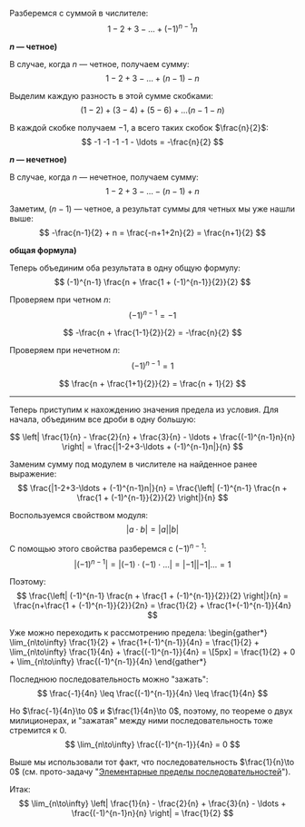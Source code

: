Разберемся с суммой в числителе:
$$ 1 - 2 + 3 - \ldots + (-1)^{n-1}n $$

**$n$ — четное)**

В случае, когда $n$ — четное, получаем сумму:
$$ 1 - 2 + 3 - \ldots + (n-1) - n $$

Выделим каждую разность в этой сумме скобками:
$$ (1-2) + (3-4) + (5-6) + \ldots (n-1-n) $$

В каждой скобке получаем $-1$, а всего таких скобок $\frac{n}{2}$:
$$ -1 -1 -1 -1 - \ldots = -\frac{n}{2} $$

**$n$ — нечетное)**

В случае, когда $n$ — нечетное, получаем сумму:
$$ 1 - 2 + 3 - \ldots - (n-1) + n $$

Заметим, $(n-1)$ — четное, а результат суммы для четных мы уже нашли выше:
$$ -\frac{n-1}{2} + n = \frac{-n+1+2n}{2} = \frac{n+1}{2} $$

**общая формула)**

Теперь объединим оба результата в одну общую формулу:
$$ (-1)^{n-1} \frac{n + \frac{1 + (-1)^{n-1}}{2}}{2} $$

Проверяем при четном $n$:
$$ (-1)^{n-1} = -1 $$

$$ -\frac{n + \frac{1-1}{2}}{2} = -\frac{n}{2} $$

Проверяем при нечетном $n$:
$$ (-1)^{n-1} = 1 $$

$$ \frac{n + \frac{1+1}{2}}{2} = \frac{n + 1}{2} $$

---

Теперь приступим к нахождению значения предела из условия.
Для начала, объединим все дроби в одну большую:

$$ \left| \frac{1}{n} - \frac{2}{n} + \frac{3}{n} - \ldots + \frac{(-1)^{n-1}n}{n} \right| = \frac{|1-2+3-\ldots + (-1)^{n-1}n|}{n} $$

Заменим сумму под модулем в числителе на найденное ранее выражение:
$$ \frac{|1-2+3-\ldots + (-1)^{n-1}n|}{n} = \frac{\left| (-1)^{n-1} \frac{n + \frac{1 + (-1)^{n-1}}{2}}{2} \right|}{n} $$

Воспользуемся свойством модуля:
$$|a\cdot b| = |a||b|$$

С помощью этого свойства разберемся с $(-1)^{n-1}$:
$$ |(-1)^{n-1}| = |(-1)\cdot(-1)\cdot\ldots| = |-1||-1|\ldots = 1 $$

Поэтому:
$$ \frac{\left| (-1)^{n-1} \frac{n + \frac{1 + (-1)^{n-1}}{2}}{2} \right|}{n} = \frac{n+\frac{1 + (-1)^{n-1}}{2}}{2n} = \frac{1}{2} + \frac{1+(-1)^{n-1}}{4n} $$

Уже можно переходить к рассмотрению предела:
\begin{gather*}
    \lim_{n\to\infty} \frac{1}{2} + \frac{1+(-1)^{n-1}}{4n} = \frac{1}{2} + \lim_{n\to\infty} \frac{1}{4n} + \frac{(-1)^{n-1}}{4n} = \\[5px]
    = \frac{1}{2} + 0 + \lim_{n\to\infty} \frac{(-1)^{n-1}}{4n}
\end{gather*}

Последнюю последовательность можно "зажать":
$$ \frac{-1}{4n} \leq \frac{(-1)^{n-1}}{4n} \leq \frac{1}{4n} $$

Но $\frac{-1}{4n}\to 0$ и $\frac{1}{4n}\to 0$, поэтому, по теореме о двух милиционерах, и "зажатая" между ними последовательность тоже стремится к $0$.
$$ \lim_{n\to\infty} \frac{(-1)^{n-1}}{4n} = 0 $$

Выше мы использовали тот факт, что последовательность $\frac{1}{n}\to 0$ (см. прото-задачу "[Элементарные пределы последовательностей](/proto/sequences/limits/elementary)").

Итак:
$$ \lim_{n\to\infty} \left| \frac{1}{n} - \frac{2}{n} + \frac{3}{n} - \ldots + \frac{(-1)^{n-1}n}{n} \right| = \frac{1}{2} $$